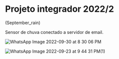 # Projeto integrador 2022/2 
(September_rain)

Sensor de chuva conectado a servidor de email.
 

![WhatsApp Image 2022-09-30 at 8 30 06 PM](https://user-images.githubusercontent.com/94939071/193370321-4c5b0864-6a5a-45a5-95c5-9ac64d1fc538.jpeg)

![WhatsApp Image 2022-09-23 at 9 44 31 PM(1)](https://user-images.githubusercontent.com/94939071/192075866-2b50fbbf-e51a-4037-b833-9c0f5bf8792f.jpeg)
